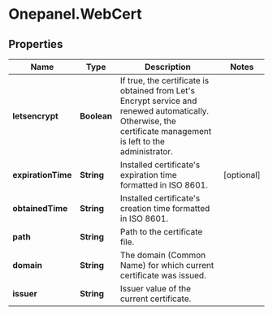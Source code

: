# Onepanel.WebCert

## Properties
Name | Type | Description | Notes
------------ | ------------- | ------------- | -------------
**letsencrypt** | **Boolean** | If true, the certificate is obtained from Let&#39;s Encrypt service and renewed automatically. Otherwise, the certificate management is left to the administrator.  | 
**expirationTime** | **String** | Installed certificate&#39;s expiration time formatted in ISO 8601.  | [optional] 
**obtainedTime** | **String** | Installed certificate&#39;s creation time formatted in ISO 8601.  | 
**path** | **String** | Path to the certificate file.  | 
**domain** | **String** | The domain (Common Name) for which current certificate was issued.  | 
**issuer** | **String** | Issuer value of the current certificate.  | 


